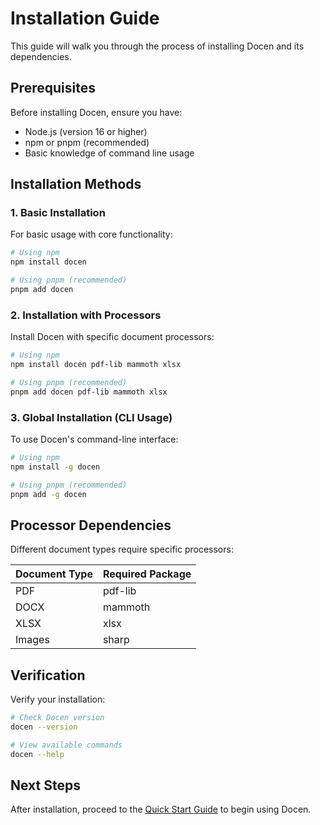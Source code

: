 # Installation Guide

This guide will walk you through the process of installing Docen and its dependencies.

## Prerequisites

Before installing Docen, ensure you have:

- Node.js (version 16 or higher)
- npm or pnpm (recommended)
- Basic knowledge of command line usage

## Installation Methods

### 1. Basic Installation

For basic usage with core functionality:

```bash
# Using npm
npm install docen

# Using pnpm (recommended)
pnpm add docen
```

### 2. Installation with Processors

Install Docen with specific document processors:

```bash
# Using npm
npm install docen pdf-lib mammoth xlsx

# Using pnpm (recommended)
pnpm add docen pdf-lib mammoth xlsx
```

### 3. Global Installation (CLI Usage)

To use Docen's command-line interface:

```bash
# Using npm
npm install -g docen

# Using pnpm (recommended)
pnpm add -g docen
```

## Processor Dependencies

Different document types require specific processors:

| Document Type | Required Package |
| ------------- | ---------------- |
| PDF           | pdf-lib          |
| DOCX          | mammoth          |
| XLSX          | xlsx             |
| Images        | sharp            |

## Verification

Verify your installation:

```bash
# Check Docen version
docen --version

# View available commands
docen --help
```

## Next Steps

After installation, proceed to the [Quick Start Guide](3.quickstart.md) to begin using Docen.
